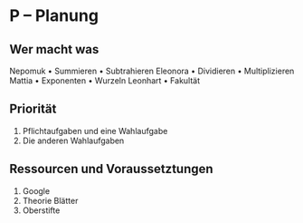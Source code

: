 # P – Planung

## Wer macht was
Nepomuk
• Summieren
• Subtrahieren
Eleonora
• Dividieren
• Multiplizieren
Mattia
• Exponenten
• Wurzeln
Leonhart
• Fakultät

## Priorität
1. Pflichtaufgaben und eine Wahlaufgabe
2. Die anderen Wahlaufgaben

## Ressourcen und Voraussetztungen
1. Google
2. Theorie Blätter
3. Oberstifte
